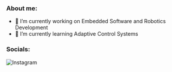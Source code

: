 ### About me:

- 🔭 I’m currently working on Embedded Software and Robotics Development
- 🌱 I’m currently learning Adaptive Control Systems

### Socials: 
![Instagram](https://img.shields.io/badge/Instagram-%23E4405F.svg?style=for-the-badge&logo=Instagram&logoColor=white "www.instagram.com")




<!--
**priyampnchl/priyampnchl** is a ✨ _special_ ✨ repository because its `README.md` (this file) appears on your GitHub profile.

Here are some ideas to get you started:

- 🔭 I’m currently working on ...
- 🌱 I’m currently learning ...
- 👯 I’m looking to collaborate on ...
- 🤔 I’m looking for help with ...
- 💬 Ask me about ...
- 📫 How to reach me: ...
- 😄 Pronouns: ...
- ⚡ Fun fact: ...
-->
